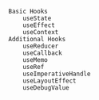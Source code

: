     Basic Hooks
        useState
        useEffect
        useContext
    Additional Hooks
        useReducer
        useCallback
        useMemo
        useRef
        useImperativeHandle
        useLayoutEffect
        useDebugValue
